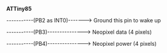 **ATTiny85**

-----------(PB2 as INT0)-------> Ground this pin to wake up

-----------(PB3)---------------> Neopixel data  (4 pixels)

-----------(PB4)---------------> Neopixel power (4 pixels)
